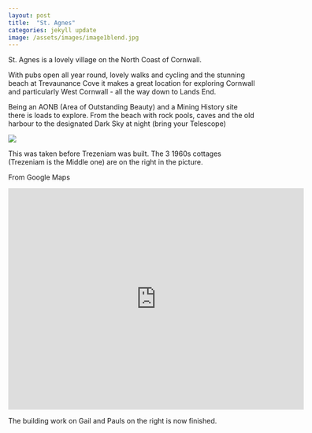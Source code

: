 ```yaml
---
layout: post
title:  "St. Agnes" 
categories: jekyll update
image: /assets/images/image1blend.jpg
---
```

St. Agnes is a lovely village on the North Coast of Cornwall.

With pubs open all year round, lovely walks and cycling and the stunning beach at Trevaunance Cove it makes a great location for exploring Cornwall and particularly West Cornwall - all the way down to Lands End.

Being an AONB (Area of Outstanding Beauty) and a Mining History site there is loads to explore. From the beach with rock pools, caves and the old harbour to the designated Dark Sky at night (bring your Telescope)

<img src="{{site.baseurl}}/assets/images/old_quay1.jpg">

This was taken before Trezeniam was built. The 3 1960s cottages (Trezeniam is the Middle one) are on the right in the picture. 

From Google Maps 
<iframe src="https://www.google.com/maps/embed?pb=!4v1614446935596!6m8!1m7!1sjMI0X9qJUN0EQtJGgs_-Jw!2m2!1d50.31701561250805!2d-5.20220313745329!3f82.96425617704399!4f2.4938495307094968!5f0.7820865974627469" width="600" height="450" style="border:0;" allowfullscreen="" loading="lazy"></iframe>

The building work on Gail and Pauls on the right is now finished.